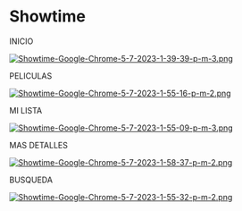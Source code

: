 # Showtime

INICIO

[![Showtime-Google-Chrome-5-7-2023-1-39-39-p-m-3.png](https://i.postimg.cc/5NFqTr4Z/Showtime-Google-Chrome-5-7-2023-1-39-39-p-m-3.png)](https://postimg.cc/bspt232T)

PELICULAS

[![Showtime-Google-Chrome-5-7-2023-1-55-16-p-m-2.png](https://i.postimg.cc/x19CSkGL/Showtime-Google-Chrome-5-7-2023-1-55-16-p-m-2.png)](https://postimg.cc/KRsFP8HY)

MI LISTA

[![Showtime-Google-Chrome-5-7-2023-1-55-09-p-m-3.png](https://i.postimg.cc/2ST5jzTM/Showtime-Google-Chrome-5-7-2023-1-55-09-p-m-3.png)](https://postimg.cc/5XYJnWhS)

MAS DETALLES

[![Showtime-Google-Chrome-5-7-2023-1-58-37-p-m-2.png](https://i.postimg.cc/PJLX2Yjk/Showtime-Google-Chrome-5-7-2023-1-58-37-p-m-2.png)](https://postimg.cc/CngpKZ5v)

BUSQUEDA

[![Showtime-Google-Chrome-5-7-2023-1-55-32-p-m-2.png](https://i.postimg.cc/MpZWFCxD/Showtime-Google-Chrome-5-7-2023-1-55-32-p-m-2.png)](https://postimg.cc/XphSZDrG)

